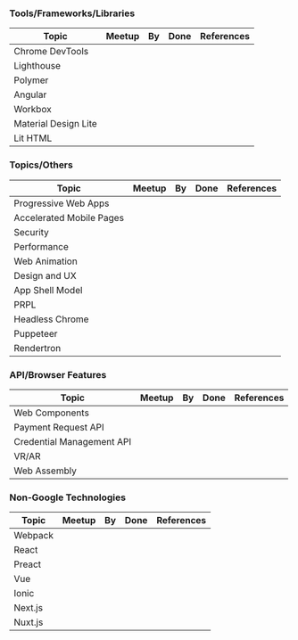### Tools/Frameworks/Libraries 
|Topic | Meetup | By | Done | References |
| --- | --- | --- | --- | --- |
|Chrome DevTools | | | |
|Lighthouse | | | |
|Polymer | | | |
|Angular | | | |
|Workbox | | | |
|Material Design Lite | | | |
|Lit HTML | | | |

### Topics/Others
|Topic | Meetup | By | Done | References |
| --- | --- | --- | --- | --- |
|Progressive Web Apps | | | |
|Accelerated Mobile Pages | | | |
|Security | | | |
|Performance | | | |
|Web Animation | | | |
|Design and UX | | | |
|App Shell Model | | | |
|PRPL | | | |
|Headless Chrome | | | |
|Puppeteer | | | |
|Rendertron | | | |

### API/Browser Features
|Topic | Meetup | By | Done | References |
| --- | --- | --- | --- | --- |
|Web Components | | | |
|Payment Request API | | | |
|Credential Management API | | | |
|VR/AR | | | |
|Web Assembly | | | |

### Non-Google Technologies
|Topic | Meetup | By | Done | References |
| --- | --- | --- | --- | --- |
|Webpack | | | |
|React | | | |
|Preact | | | |
|Vue | | | |
|Ionic | | | |
|Next.js | | | |
|Nuxt.js | | | |
